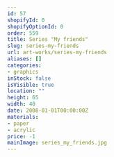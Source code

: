 ```yaml
---
id: 57
shopifyId: 0
shopifyOptionId: 0
order: 559
title: Series "My friends"
slug: series-my-friends
url: art-works/series-my-friends
aliases: []
categories:
- graphics
inStock: false
isVisible: true
location: ""
height: 65
width: 40
date: 2008-01-01T00:00:00Z
materials:
- paper
- acrylic
price: -1
mainImage: series_my_friends.jpg
---
```

